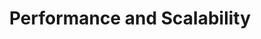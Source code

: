---
type: docs
title: "Performance and Scalability"
linkTitle: "Performance and Scalability"
weight: 100
description: "Benchmarks and guidelines for Dapr building blocks"
---